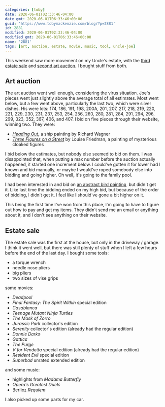 ```yaml
---
categories: [toby]
date: 2020-06-01T02:33:46-04:00
date_gmt: 2020-06-01T06:33:46+00:00
guid: 'https://www.tobymackenzie.com/blog/?p=2881'
id: 2881
modified: 2020-06-01T02:33:46-04:00
modified_gmt: 2020-06-01T06:33:46+00:00
name: '2881'
tags: [art, auction, estate, movie, music, tool, uncle-joe]
---
```


This weekend saw more movement on my Uncle's estate, with the [third estate sale](https://www.estatesales.net/OH/Parma-Heights/44130/2536071) and [second art auction](https://racheldavisfinearts.com/auctions/1-2H0T82/fine-decorative-arts-at-online-auction-sale-222).<!--more-->  I bought stuff from both.

Art auction
-----------

The art auction went well enough, considering the virus situation.  Joe's pieces went just slightly above the average total of all estimates.  Most went below, but a few went above, particularly the last two, which were silver dishes.  His were lots: 174, 186, 191, 198, 200A, 201, 207, 217, 218, 219, 220, 221, 229, 230, 231, 237, 253, 254, 256, 260, 280, 281, 284, 291, 294, 296, 299, 323, 352, 367, 406, and 407.  I bid on five pieces through their website, winning two.  They were:

- [*Heading Out*](https://racheldavisfinearts.com/lots/view/1-2YB2F0/richard-wagner-oil), a ship painting by Richard Wagner
- [*Three Figures on a Street*](https://racheldavisfinearts.com/lots/view/1-2YB2GC/louise-friedman-oil) by Louise Friedman, a painting of mysterious cloaked figures

I bid below the estimates, but nobody else seemed to bid on them.  I was disappointed that, when putting a max number before the auction actually happened, it started one increment below.  I could've gotten it for lower had I known and bid manually, or maybe I would've roped somebody else into bidding and going higher.  Oh well, it's going to the family pool.

I had been interested in and bid on [an abstract bird painting](https://racheldavisfinearts.com/lots/view/1-2YB2EE/20th-c-american-school-watercolor), but didn't get it.  Like last time the bidding ended on my high bid, but because of the order of bidding, I didn't get it.  I feel like I should've gone a bit higher on it.

This being the first time I've won from this place, I'm going to have to figure out how to pay and get my items.  They didn't send me an email or anything about it, and I don't see anything on their website.

Estate sale
-----------

The estate sale was the first at the house, but only in the driveway / garage.  I think it went well, but there was still plenty of stuff when I left a few hours before the end of the last day.  I bought some tools:

- a torque wrench
- needle nose pliers
- big pliers
- two sizes of vise grips

some movies:

- *Deadpool*
- *Final Fantasy: The Spirit Within* special edition
- *Casablanca*
- *Teenage Mutant Ninja Turtles*
- *The Mask of Zorro*
- *Jurassic Park* collector's edition
- *Serenity* collector's edition (already had the regular edition)
- *Donnie Darko*
- *Gattica*
- *The Purge*
- *V for Vendetta* special edition (already had the regular edition)
- *Resident Evil* special edition
- *Superbad* unrated extended edition

and some music:

- highlights from *Madama Butterfly*
- *Opera's Greatest Duets*
- Berlioz *Requiem*

I also picked up some parts for my car.
